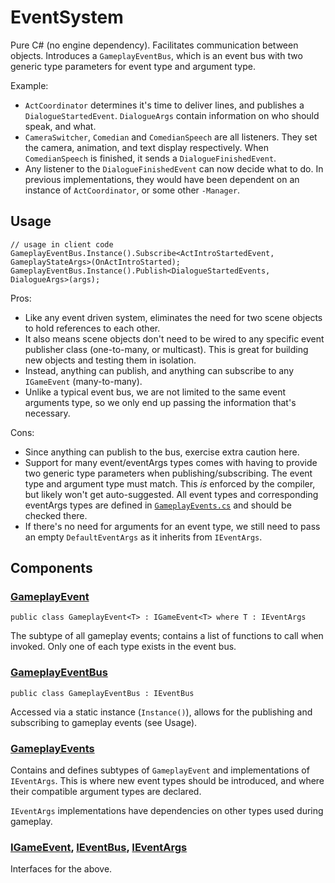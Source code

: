 # EventSystem

Pure C# (no engine dependency). Facilitates communication between objects. Introduces a `GameplayEventBus`, which is an event bus with two generic type parameters for event type and argument type.

Example:
- `ActCoordinator` determines it's time to deliver lines, and publishes a `DialogueStartedEvent`. `DialogueArgs` contain information on who should speak, and what.
- `CameraSwitcher`, `Comedian` and `ComedianSpeech` are all listeners. They set the camera, animation, and text display respectively. When `ComedianSpeech` is finished, it sends a `DialogueFinishedEvent`.
- Any listener to the `DialogueFinishedEvent` can now decide what to do. In previous implementations, they would have been dependent on an instance of `ActCoordinator`, or some other `-Manager`.   

## Usage

```
// usage in client code
GameplayEventBus.Instance().Subscribe<ActIntroStartedEvent, GameplayStateArgs>(OnActIntroStarted);
GameplayEventBus.Instance().Publish<DialogueStartedEvents, DialogueArgs>(args);
```

Pros:
- Like any event driven system, eliminates the need for two scene objects to hold references to each other.
- It also means scene objects don't need to be wired to any specific event publisher class (one-to-many, or multicast). This is great for building new objects and testing them in isolation.
- Instead, anything can publish, and anything can subscribe to any `IGameEvent` (many-to-many).
- Unlike a typical event bus, we are not limited to the same event arguments type, so we only end up passing the information that's necessary.

Cons:
- Since anything can publish to the bus, exercise extra caution here.
- Support for many event/eventArgs types comes with having to provide two generic type parameters when publishing/subscribing. The event type and argument type must match. This *is* enforced by the compiler, but likely won't get auto-suggested. All event types and corresponding eventArgs types are defined in [`GameplayEvents.cs`](GameplayEvents.cs) and should be checked there.
- If there's no need for arguments for an event type, we still need to pass an empty `DefaultEventArgs` as it inherits from `IEventArgs`.

## Components

### [GameplayEvent](GameplayEvent.cs)
`public class GameplayEvent<T> : IGameEvent<T> where T : IEventArgs`

The subtype of all gameplay events; contains a list of functions to call when invoked. Only one of each type exists in the event bus.

### [GameplayEventBus](GameplayEventBus.cs)

`public class GameplayEventBus : IEventBus`

Accessed via a static instance (`Instance()`), allows for the publishing and subscribing to gameplay events (see Usage).

### [GameplayEvents](GameplayEvents.cs)

Contains and defines subtypes of `GameplayEvent` and implementations of `IEventArgs`. This is where new event types should be introduced, and where their compatible argument types are declared.

`IEventArgs` implementations have dependencies on other types used during gameplay.

### [IGameEvent](IGameEvent.cs), [IEventBus](IEventBus.cs), [IEventArgs](IEventArgs.cs)

Interfaces for the above.